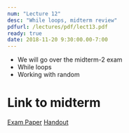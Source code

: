 ```yaml
---
num: "Lecture 12"
desc: "While loops, midterm review"
pdfurl: /lectures/pdf/lect13.pdf
ready: true
date: 2018-11-20 9:30:00.00-7:00
---
```


* We will go over the midterm-2 exam
* While loops
* Working with random

# Link to midterm

[Exam Paper](https://drive.google.com/file/d/1NKQuDczzWwGQGUP1mIPNO7Tq4o8F2W69/view?usp=sharing)
[Handout](https://drive.google.com/file/d/14eOYWAXpE1oVafpMKt-ldhTaqimEntHV/view?usp=sharing)




